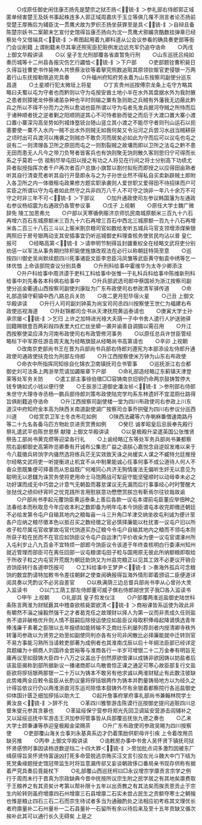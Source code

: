 <!-- { "loadSidebar": true } -->
　　○戍原任御史闲住康丕扬先是楚宗之狱丕扬＜锍-釒＞参礼部右侍郎郭正域匿单倾害楚王及妖书事起株连多人郭正域周嘉庆于玉立等俱几罹不测言者论丕扬前受楚王厚贿后为辅臣沈一贯鹰犬故为罗织丕扬坐获罪至是具＜锍-釒＞自辩且备陈楚宗妖书二案颠末乞宣付史馆得旨康丕扬向为沈一贯鹰犬邪媚贪酷数挂弹章已经察处今又借端具＜锍-釒＞希图起用着九卿科道从公会议参看的确具奏吏部等衙门会议削籍  上谓削籍未尽其辜还照宪臣犯赃例发边远充军仍追夺诰命
　　○丙戌  上御文华殿讲读
　　○以  皇子生允刑部覆各省直暂免行刑
　　○山东巡抚吕纯如奏历城等十二州县各报灾伤乞行蠲恤＜锍-釒＞下户部
　　○吏部题铨曹积毙日久得旨铨曹吏书作毙神人共愤蔡汝钦等着拏究照数追赃其原领钦赈官吏侵银一万两着行山东抚按勒限追完具奏
　　○升福州府知府劳永嘉为山东按察司副使分巡东昌道
　　○土星顺行犯太微垣上将星
　　○丁亥贵州巡按傅宗龙条上屯守方略其略曰夫蜀以屯为守者也而黔则以守为屯按安酋土地小半在水外其盘据水外为我肘腋之患者则獐狫龙仲蔡诸苖杂种也平时则输之粟有急则助之兵贼有外藩我无边蔽此黔兵之所以不得不分而力之所以愈诎也臣所谓以守为屯者先发兵据河夺贼之所恃而后于诸种顺者抚之逆者剿之阳顺阴逆其心不可恃者胁而徙之而后于大渡口置大寨小渡口置小寨深沟高垒势如列城烽墪铳台随山竖立其小渡之不能尽守者则刊山运石以扼塞要使一粟不入水内一贼不出水外则贼无如我何矣又令沿河之兵尝习水战当贼耕获之顷时出可兵渡河以掩袭之则贼亦不敢负河而居矣必如此为守而后可以议屯也屯之说有二一则清理各卫所之原田而屯之一则割裂贼之故壤而即以卫所之法屯之黔不患无田而患无人凡今之带刀负弩者皆客兵也有饷则聚无饷则散久客则思归宁可得而长系之乎莫若一仿  祖制尽举屯田以授之有功之人将见在行间之将士分别高下功绩尤异者拟授指挥次者千户再次者百户总旗小旗暂以劄付拟衔而即授之以应得田亩熟者听其自行清查荒者听其自行开垦即永与之为子孙世业然不得私自买卖新辟贼土即附入各卫所之内一体徵租屯政果修方题实职承袭则人爱世职又爱得田不待招徕而户可实臣之所谓以守为屯者如此然守之兵非四万八千人不可守之饷非一年八十余万不可守之时非三年不可＜锍-釒＞下部议
　　○加升通政使司左参议韩国藩为左通政右参议杨绍震为右通政仍各管参议事
　　○戊子  上视朝
　　○原任大学士魏广微辞免  陵工加恩弗允
　　○户部以天寒循例赈济京师饥民南城原额米三百九十六石再增六百石东城原额米三百九十六石再增三百石中西北三城原额一百九十八石再增米各二百三十八石三斗以上赈米劄京粮司官如数给发听五城兵马官支领增添煤柴银两照旧于房号银两动支其安插事宜仍听巡城御史料理查核务使贫民均沾以普  皇仁报可
　　○经略高第＜锍-釒＞请申明节制得旨封疆重权全在经略文武将吏分别劝惩一以军法从事务期扫除积毙使旌旗改观法在必行以称朝廷特简至意
　　○巡按四川御史吴尚默续题四川死事诸臣文臣李忠臣冯凤雏等武臣黄守魁袁中绣等乞一体优恤  上命该部院查议分别具奏
　　○升刑科给事中霍维华为太寺少卿添注
　　○升户科给事中周洪谟于吏科工科给事中张惟一于礼科兵科给事中陈维新刑科给事中刘先春各本科俱右给事中
　　○升兵部武选司郎中蔡国祯为浙江按察司副使分巡金衢道山西按察司副使刘康趾为广东布政使司右参政清军驿传道
　　○命礼部造镇守蓟镇中西八路总兵关防
　　○夜二更月犯毕宿火星
　　○己丑  上御文华殿讲读
　　○升行人司司副刘钟英为尚宝司司丞四川按察使王世仁为福建右布政使巡视海道
　　○升赵锦都司佥书从天津抚院黄运泰请也
　　○庚寅大学士孙承宗屡＜锍-釒＞乞归  上许之加特进光禄大夫荫一子中书舍人遣行人护送驰驿回籍赐银壹百两彩叚四表里大红纻丝坐蟒一袭并谕善自调摄以需召用
　　○升江西按察使梁应泽为河南布政使司右布政管修河事务
　　○以原任总兵许世臣管经略标下中军原任游击周天胤为经略旗鼓从经略尚书高第请也
　　○辛卯  上视朝
　　○改南京吏部尚书王在晋为兵部尚书兵部右侍郎刘遵宪为本部添设左侍郎升通政使司通政使扶克俭为刑部左侍郎
　　○升江西按察使米万钟为山东右布政使
　　○命衣中所指挥同知徐自化锦衣卫南镇抚司佥书管事
　　○巡抚浙江右佥都御史刘可法条上两浙旱荒请加蠲赈章下户部
　　○命礼部造经略辽东蓟镇天津登莱等处军务关防
　　○遣工部主事徐伯徵□□容铸南京旧铜仍命两京鼓铸暂停大钱专铸如式小钱以便行使
　　○壬辰浙江道御史潘汝祯＜锍-釒＞参刑部右侍郎朱世守大理寺寺丞杨一鹏兵部侍郎刘策布政使陆完学均系东林遗奸不宜混厕仕路得旨俱削籍追夺诰命
　　○升江西按察司副使楼一堂为四川布政使司右参政上川东道汉中府知府金本高为陕西关南道副使湖广按察司佥事乔拱璧为四川右参议分巡西川道
　　○给赏京卫军士冬衣布花如例
　　○陕西法藏等六寺喇麻番僧速南路丹等二十九名各备马匹方物赴京进贡赏赉如例
　　○癸巳  诚孝昭皇后忌辰奉先殿行祭礼遣武平伯陈世恩祭  献陵  上御文华殿讲读
　　○以皇极殿升梁遣英国公张惟贤祭告工部尚书黄克缵等迎梁各行礼
　　○上谕经略辽东等处军务兵部尚书兼都察院右副都御史高第昨览卿奏有开诚布公集思广益之语朕心嘉悦念自逆奴发难以来于今八载徵兵转饷字内骚然选将练兵茫无实效致天诛之尚缓实人谋之不臧特允廷推授尔经略文武将吏一听提衡进止机宜不从中制果能诚心任事何事不成公道待人何人不奋众思既集便可择善而从忠益既广何难同心共济无狥情废法无偏听生奸无以意见为聪明无以恩讎为诛赏务使将吏用命士马饱腾战可犁庭守能坚璧顺时以动毋幸未必之功好谋而成无中巧尝之计意气无朝盈而暮怠谋议无先漏而后行事事经心时时警醒大张挞伐之绩仰纾宵旰之忧克践所言用慰朕意功懋懋赏朕岂有靳焉尔往钦哉故谕
　　○户部尚书李起元覆饷臣黄运泰条上善后各款一议屯本谓前屯臣董应举佃种之法春给本而秋取息今年应收本利之数即备为明年屯本今饷臣谓屯本收完即缴还朝廷不必给发第令屯户自输其地内之粮每亩一斗三升角□羊津交纳坐收屯利诚为便计至各户应纳之粮尽徵本色以抵召买之数经徵之官必慎择廉能以杜扰害一议屯户旧以所收子粒尽属屯官收掌故屯官代饷道买办辽粮今令屯户自输其地内之粮而不领屯本则所获子粒在民而不在官应如饷臣议令屯户自运津门平价收籴为便一议屯官谓涿州所入屯利岁止八九百金不宜特烦一部郎今饷臣议令该道于年终查核明白行委涿州知州就近管理而部臣可在离任回部一议屯粮谓屯田子粒与国用原无彼此所纳额粮即取给于所收子粒之内屯官开荒既为朝廷助饷又为州县完粮正以见其工效不必更议开销合咨饷臣转行各道申饬报可
　　○工科给事中王梦尹＜锍-釒＞奏海外孤兵可念粮饷的数宜酌请特加敕书令差往朝鲜之使查阅确报得旨海外情形即着颁诏二臣便道详阅具奏以凭酌议不必另自差官
　　○以秩满荫三边总督兵部尚书李从心曾孙大羙入监读书
　　○以门工荫工部左侍郎董可威子僎右侍郎胡世赏子我□各入监读书
　　○甲午  上视朝
　　○礼部具  皇子剪发仪注
　　○户部覆两淮巡盐御史陆世科条陈言两淮为财赋薮其中稽查欲核毙窦欲清＜锍-釒＞商裕课皆系运使为政此非有皭然不淄之操毅然强干之才者曷克任之故理财以择人为第一议而非责成久任则盐务不谙非破格优升则人情不鼓嗣后除授运使应如盐臣议毋取积俸毋起降谪慎选青年俸浅廉干素著之臣限以五年报绩如能转输不乏商灶乐利屡列荐剡者内授清卿寺秩外转藩司参政以为贤劳之劝至如副使同判亦各有分司非闲散比必择廉能就中迁转则官不易方事能习熟所当请敕吏部著为成例者也其淮南戊辰以后十年纲法臣部已经详定具题编为十纲商人刘国祚金尝裕等与淮商各行一半岁可增银二十二万金奉有明旨无庸再议至如鼓铸大臣四十八万之议盖出于创然原欲借课以成铸非欲因铸以妨盐者后该盐臣揭称到部所据新议一播诸商即以鸟散兽惊正课之通足可寒心故臣部复行文盐臣欲将摉括银两那银一二十万以为铸本不敢另有他求诚以两淮财赋止有此数注彼缺此势难两全应敕令盐臣从长酌议量将摉括银两作为铸本并酌量铸局地方以为经久之计得旨依议行仍以两淮浙直河东运司除借本鼓铸外尽有余银着都察院行各巡盐御史仰体国计匮乏细加摉括以助大工
　　○起升詹事府掌府事礼部尚书兼翰林院学士黄汝良＜锍-釒＞辞不允
　　○革四川雅黎游击陈谟行巡按御史提问追赃四川总督朱燮元参其贪暴也
　　○革延绥保宁营参将郑光先回卫调延安营游击阎辅补之又以延绥巡抚中军游击王洪加参将管事皆从兵部覆巡抚张九德之奏也
　　○乙未大学士顾秉谦等恭迎皇极殿金梁赐茶
　　○升广东布政使司参政吴晹为四川按察使
　　○吏部覆山海关佥事刘永基真系边才仍着策励供职毋许引疾  上令着改用员缺另推
　　○丙申  上御文华殿讲读
　　○诰敕房办事中书舍人吴怀贤下镇抚司狱怀贤感愤时事因读杨涟数逆珰二十四大罪＜锍-釒＞旁加批点词多激烈因被东厂缉获得旨吴怀贤恃富逞凶打死多命营脱逃京贿买汪文言引投左光斗魏大中门下结为死党夤缘题授史馆冠带监生时将旨意漏传郤又妄谈朝政侈口番局亲书现存供称有据着严究具奏后竟毙杖下
　　○礼部覆山西巡抚柯曰□永议增宗学廪贡言宗学之例行于周而未行于晋真为宗政缺典今晋中抚按所议宗生附之民学居之有其地矣廪费取于王粮养之有其资矣计考第以帮补限十五年以出贡教之有其法矣而挨贡恩贡止于宗生内轮转则虽府增廪四石州增廪三石县增廪二石实未尝占民生之贡额夺寒士之朝飱也惟是粮止四石三石二石而宗生待试者多当为通融酌处之法相应初考栋其文理优长者府廪量补二石州量补一二石县量补一石留所有余以待后来及至十五年贡缺又循次挨补此其可以通行长久无碍矣  上是之
